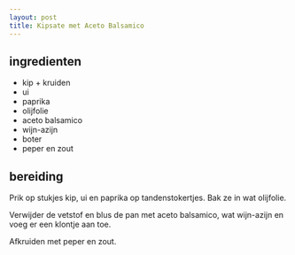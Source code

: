 ```yaml
---
layout: post
title: Kipsate met Aceto Balsamico
---
```


##  ingredienten 

* kip + kruiden
* ui
* paprika
* olijfolie
* aceto balsamico
* wijn-azijn
* boter
* peper en zout

##  bereiding 

Prik op stukjes kip, ui en paprika op tandenstokertjes. Bak ze in wat olijfolie.

Verwijder de vetstof en blus de pan met aceto balsamico, wat wijn-azijn en voeg er een klontje aan toe.

Afkruiden met peper en zout.

